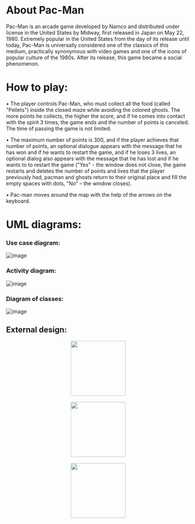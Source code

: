 # About Pac-Man
Pac-Man is an arcade game developed by Namco and distributed under license in the United States by Midway, 
first released in Japan on May 22, 1980. Extremely popular in the United States from the day of its release until today, 
Pac-Man is universally considered one of the classics of this medium, practically synonymous with video games and one of the 
icons of popular culture of the 1980s. After its release, this game became a social phenomenon.

# How to play:
• The player controls Pac-Man, who must collect all the food (called "Pellets") inside the closed maze while avoiding the 
colored ghosts. The more points he collects, the higher the score, and if he comes into contact with the spirit 3 times, 
the game ends and the number of points is canceled. The time of passing the game is not limited.

• The maximum number of points is 300, and if the player achieves that number of points, an optional dialogue appears with
the message that he has won and if he wants to restart the game, and if he loses 3 lives, an optional dialog also appears 
with the message that he has lost and if he wants to to restart the game ("Yes" - the window does not close, the game restarts 
and deletes the number of points and lives that the player previously had, pacman and ghosts return to their original place and 
fill the empty spaces with dots, "No" – the window closes).

• Pac-man moves around the map with the help of the arrows on the keyboard.

# UML diagrams:

### Use case diagram:
![image](https://github.com/GitLN01/pac-man-java-game/assets/96472419/4d7dd848-a50c-4364-97b7-88422266fa2d)

### Activity diagram:
![image](https://github.com/GitLN01/pac-man-java-game/assets/96472419/bbd1f39b-e2a1-4e00-939b-f84ae3231075)

### Diagram of classes:
![image](https://github.com/GitLN01/pac-man-java-game/assets/96472419/b849a901-b89b-40f4-9f0c-abbbf7d1cc62)

## External design:
<div align="center">
    <img width="150" src="https://github.com/GitLN01/pac-man-java-game/assets/96472419/346df61b-537b-427e-816b-d448d5061a2e"><br><br>
    <img width="150" src="https://github.com/GitLN01/pac-man-java-game/assets/96472419/f0ebd955-e8ec-445a-9b1a-0c1ada193033"><br><br>
    <img width="150" src="https://github.com/GitLN01/pac-man-java-game/assets/96472419/02c1b271-d2bd-4677-b13c-1e028ef0a0eb"><br><br>
</div>
